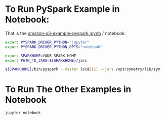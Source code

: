 # To Run PySpark Example in Notebook:

That is the [amazon-s3-example-pyspark.ipynb](amazon-s3-example-pyspark.ipynb) / notebook:

```bash
export PYSPARK_DRIVER_PYTHON="jupyter"
export PYSPARK_DRIVER_PYTHON_OPTS="notebook"

export SPARKHOME=YOUR_SPARK_HOME
export PATH_TO_JARS=${SPARKHOME}/jars

${SPARKHOME}/bin/pyspark --master local[2] --jars /opt/symetry/lib/sym-spark-assembly.jar,${PATH_TO_JARS}/aws-java-sdk-1.7.4.jar,${PATH_TO_JARS}/hadoop-aws-2.7.3.jar,${PATH_TO_JARS}/jets3t-0.9.4.jar --driver-java-options -Dsym.lic.loc=/opt/symetry/sym.lic
```


# To Run The Other Examples in Notebook

```bash
jupyter notebook
```
